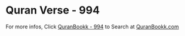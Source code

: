 # Quran Verse - 994 

For more infos, Click [QuranBookk - 994](https://www.quranbookk.com/quran/search?q=994) to Search at [QuranBookk.com](http://quranbookk.com/)